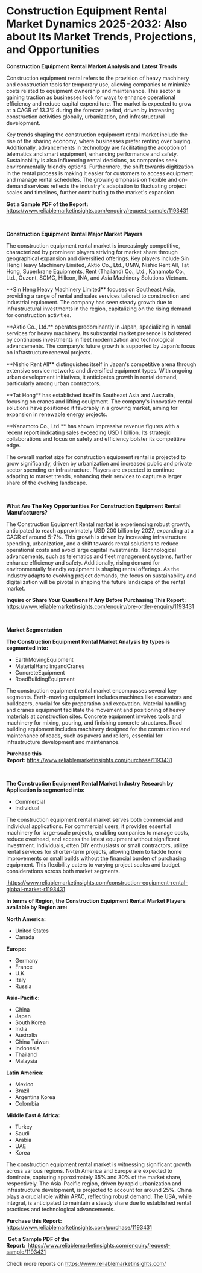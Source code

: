 <p><h1>Construction Equipment Rental Market Dynamics 2025-2032: Also about Its Market Trends, Projections, and Opportunities</h1></p><p><strong>Construction Equipment Rental Market Analysis and Latest Trends</strong></p>
<p><p>Construction equipment rental refers to the provision of heavy machinery and construction tools for temporary use, allowing companies to minimize costs related to equipment ownership and maintenance. This sector is gaining traction as businesses look for ways to enhance operational efficiency and reduce capital expenditure. The market is expected to grow at a CAGR of 13.3% during the forecast period, driven by increasing construction activities globally, urbanization, and infrastructural development.</p><p>Key trends shaping the construction equipment rental market include the rise of the sharing economy, where businesses prefer renting over buying. Additionally, advancements in technology are facilitating the adoption of telematics and smart equipment, enhancing performance and safety. Sustainability is also influencing rental decisions, as companies seek environmentally friendly options. Furthermore, the shift towards digitization in the rental process is making it easier for customers to access equipment and manage rental schedules. The growing emphasis on flexible and on-demand services reflects the industry's adaptation to fluctuating project scales and timelines, further contributing to the market's expansion.</p></p>
<p><strong>Get a Sample PDF of the Report:&nbsp;</strong> <a href="https://www.reliablemarketinsights.com/enquiry/request-sample/1193431?utm_campaign=2129&utm_medium=2&utm_source=Github&utm_content=ia&utm_term=16022025&utm_id=construction-equipment-rental">https://www.reliablemarketinsights.com/enquiry/request-sample/1193431</a></p>
<p>&nbsp;</p>
<p><strong>Construction Equipment Rental Major Market Players</strong></p>
<p><p>The construction equipment rental market is increasingly competitive, characterized by prominent players striving for market share through geographical expansion and diversified offerings. Key players include Sin Heng Heavy Machinery Limited, Aktio Co., Ltd., UMW, Nishio Rent All, Tat Hong, Superkrane Equipments, Rent (Thailand) Co., Ltd., Kanamoto Co., Ltd., Guzent, SCMC, Hillcon, INA, and Asia Machinery Solutions Vietnam.</p><p>**Sin Heng Heavy Machinery Limited** focuses on Southeast Asia, providing a range of rental and sales services tailored to construction and industrial equipment. The company has seen steady growth due to infrastructural investments in the region, capitalizing on the rising demand for construction activities.</p><p>**Aktio Co., Ltd.** operates predominantly in Japan, specializing in rental services for heavy machinery. Its substantial market presence is bolstered by continuous investments in fleet modernization and technological advancements. The company’s future growth is supported by Japan’s focus on infrastructure renewal projects.</p><p>**Nishio Rent All** distinguishes itself in Japan's competitive arena through extensive service networks and diversified equipment types. With ongoing urban development initiatives, it anticipates growth in rental demand, particularly among urban contractors.</p><p>**Tat Hong** has established itself in Southeast Asia and Australia, focusing on cranes and lifting equipment. The company's innovative rental solutions have positioned it favorably in a growing market, aiming for expansion in renewable energy projects.</p><p>**Kanamoto Co., Ltd.** has shown impressive revenue figures with a recent report indicating sales exceeding USD 1 billion. Its strategic collaborations and focus on safety and efficiency bolster its competitive edge.</p><p>The overall market size for construction equipment rental is projected to grow significantly, driven by urbanization and increased public and private sector spending on infrastructure. Players are expected to continue adapting to market trends, enhancing their services to capture a larger share of the evolving landscape.</p></p>
<p>&nbsp;</p>
<p><strong>What Are The Key Opportunities For Construction Equipment Rental Manufacturers?</strong></p>
<p><p>The Construction Equipment Rental market is experiencing robust growth, anticipated to reach approximately USD 200 billion by 2027, expanding at a CAGR of around 5-7%. This growth is driven by increasing infrastructure spending, urbanization, and a shift towards rental solutions to reduce operational costs and avoid large capital investments. Technological advancements, such as telematics and fleet management systems, further enhance efficiency and safety. Additionally, rising demand for environmentally friendly equipment is shaping rental offerings. As the industry adapts to evolving project demands, the focus on sustainability and digitalization will be pivotal in shaping the future landscape of the rental market.</p></p>
<p><strong>Inquire or Share Your Questions If Any Before Purchasing This Report:</strong> <a href="https://www.reliablemarketinsights.com/enquiry/pre-order-enquiry/1193431?utm_campaign=2129&utm_medium=2&utm_source=Github&utm_content=ia&utm_term=16022025&utm_id=construction-equipment-rental">https://www.reliablemarketinsights.com/enquiry/pre-order-enquiry/1193431</a></p>
<p>&nbsp;</p>
<p><strong>Market Segmentation</strong></p>
<p><strong>The Construction Equipment Rental Market Analysis by types is segmented into:</strong></p>
<p><ul><li>EarthMovingEquipment</li><li>MaterialHandlingandCranes</li><li>ConcreteEquipment</li><li>RoadBuildingEquipment</li></ul></p>
<p><p>The construction equipment rental market encompasses several key segments. Earth-moving equipment includes machines like excavators and bulldozers, crucial for site preparation and excavation. Material handling and cranes equipment facilitate the movement and positioning of heavy materials at construction sites. Concrete equipment involves tools and machinery for mixing, pouring, and finishing concrete structures. Road building equipment includes machinery designed for the construction and maintenance of roads, such as pavers and rollers, essential for infrastructure development and maintenance.</p></p>
<p><strong>Purchase this Report:&nbsp;</strong><a href="https://www.reliablemarketinsights.com/purchase/1193431?utm_campaign=2129&utm_medium=2&utm_source=Github&utm_content=ia&utm_term=16022025&utm_id=construction-equipment-rental">https://www.reliablemarketinsights.com/purchase/1193431</a></p>
<p>&nbsp;</p>
<p><strong>The Construction Equipment Rental Market Industry Research by Application is segmented into:</strong></p>
<p><ul><li>Commercial</li><li>Individual</li></ul></p>
<p><p>The construction equipment rental market serves both commercial and individual applications. For commercial users, it provides essential machinery for large-scale projects, enabling companies to manage costs, reduce overhead, and access the latest equipment without significant investment. Individuals, often DIY enthusiasts or small contractors, utilize rental services for shorter-term projects, allowing them to tackle home improvements or small builds without the financial burden of purchasing equipment. This flexibility caters to varying project scales and budget considerations across both market segments.</p></p>
<p><a href="https://www.reliablemarketinsights.com/construction-equipment-rental-global-market-r1193431?utm_campaign=2129&utm_medium=2&utm_source=Github&utm_content=ia&utm_term=16022025&utm_id=construction-equipment-rental">&nbsp;https://www.reliablemarketinsights.com/construction-equipment-rental-global-market-r1193431</a></p>
<p><strong>In terms of Region, the Construction Equipment Rental Market Players available by Region are:</strong></p>
<p>
    <p> <strong> North America: </strong>
        <ul>
            <li>United States</li>
            <li>Canada</li>
        </ul>
        </p> 
    <p> <strong> Europe: </strong>
        <ul>
            <li>Germany</li>
            <li>France</li>
            <li>U.K.</li>
            <li>Italy</li>
            <li>Russia</li>
        </ul>
        </p> 
    <p> <strong> Asia-Pacific: </strong>
        <ul>
            <li>China</li>
            <li>Japan</li>
            <li>South Korea</li>
            <li>India</li>
            <li>Australia</li>
            <li>China Taiwan</li>
            <li>Indonesia</li>
            <li>Thailand</li>
            <li>Malaysia</li>
        </ul>
        </p> 
    <p> <strong> Latin America: </strong>
        <ul>
            <li>Mexico</li>
            <li>Brazil</li>
            <li>Argentina Korea</li>
            <li>Colombia</li>
        </ul>
        </p> 
    <p> <strong> Middle East & Africa: </strong>
        <ul>
            <li>Turkey</li>
            <li>Saudi</li>
            <li>Arabia</li>
            <li>UAE</li>
            <li>Korea</li>
        </ul>
    </p>
    </p>
<p><p>The construction equipment rental market is witnessing significant growth across various regions. North America and Europe are expected to dominate, capturing approximately 35% and 30% of the market share, respectively. The Asia-Pacific region, driven by rapid urbanization and infrastructure development, is projected to account for around 25%. China plays a crucial role within APAC, reflecting robust demand. The USA, while integral, is anticipated to maintain a steady share due to established rental practices and technological advancements.</p></p>
<p><strong>Purchase this Report: </strong><a href="https://www.reliablemarketinsights.com/purchase/1193431?utm_campaign=2129&utm_medium=2&utm_source=Github&utm_content=ia&utm_term=16022025&utm_id=construction-equipment-rental">https://www.reliablemarketinsights.com/purchase/1193431</a></p>
<p>&nbsp;<strong>Get a Sample PDF of the Report:&nbsp;&nbsp;</strong><a href="https://www.reliablemarketinsights.com/enquiry/request-sample/1193431?utm_campaign=2129&utm_medium=2&utm_source=Github&utm_content=ia&utm_term=16022025&utm_id=construction-equipment-rental">https://www.reliablemarketinsights.com/enquiry/request-sample/1193431</a></p>
<p><strong></strong></p>
<p>Check more reports on <a href="https://www.reliablemarketinsights.com/?utm_campaign=2129&utm_medium=2&utm_source=Github&utm_content=ia&utm_term=16022025&utm_id=construction-equipment-rental">https://www.reliablemarketinsights.com/</a></p>